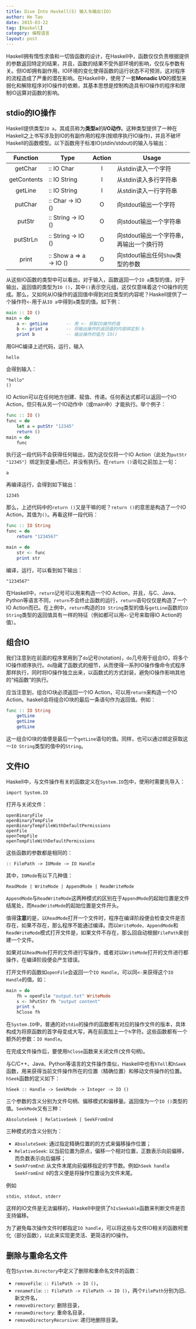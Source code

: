 ```yaml
---
title: Dive Into Haskell(5) 输入与输出(IO)
author: He Tao
date: 2015-03-22
tag: [Haskell]
category: 编程语言
layout: post
---
```


Haskell拥有惰性求值和一切皆函数的设计，在Haskell中，函数仅仅负责根据提供的参数返回特定的结果，并且，函数的结果不受外部环境的影响，仅仅与参数有关。但IO却拥有副作用，IO环境的变化使得函数的运行状态不可预测，这对程序的流程造成了严重的潜在影响。在Haskell中，使用了一套**Monadic I/O**的模型来弱化和解除程序对IO操作的依赖，其基本思想是控制构造具有IO操作的程序和限制IO运算对函数的影响。

<!--more-->

stdio的IO操作
--------------

Haskell提供类型`IO a`，其成员称为**类型a**的**I/O动作**。这种类型提供了一种在Haskell之上书写涉及到IO的有副作用的程序(按顺序执行IO操作)，并且不破坏Haskell的函数模型。以下函数用于标准IO(stdin/stdout)的输入与输出：

| Function     | Type                    | Action | Usage                                    |
|:------------:|-------------------------|:------:|------------------------------------------|
| getChar      | :: IO Char              | I      | 从stdin读入一个字符                      |
| getContents  | :: IO String            | I      | 从stdin读入多行字符串                    |
| getLine      | :: IO String            | I      | 从stdin读入一行字符串                    |
| putChar      | :: Char -> IO ()        | O      | 向stdout输出一个字符                     |
| putStr       | :: String -> IO ()      | O      | 向stdout输出一个字符串                   |
| putStrLn     | :: String -> IO ()      | O      | 向stdout输出一个字符串，再输出一个换行符 |
| print        | :: Show a => a -> IO () | O      | 向stdout输出任何`Show`类型的参数         |

从这些IO函数的类型中可以看出，对于输入，函数返回一个`IO a`类型的值，对于输出，返回值的类型为`IO ()`，其中`()`表示空元组，这仅仅意味着这个IO操作的完成。那么，又如何从IO操作的返回值中得到对应类型的内容呢？Haskell提供了一个操作符`<-`用于从`IO a`中得到`a`类型的值。如下例：

```haskell
main :: IO ()
main = do
    a <- getLine       -- 用 <- 获取IO操作的值
    b <- print a       -- 将输出操作的返回值的内容绑定到 b
    print b            -- 输出操作的值为 IO()
```

用GHC编译上述代码，运行，输入

    hello

会得到输入：

    "hello"
    ()

IO Action可以在任何地方创建、赋值、传递。任何表达式都可以返回一个IO Action，但只有从另一个IO动作中（或main中）才能执行。举个例子：

```haskell
func :: IO ()
func = do
    let a = putStr "12345"
    return ()
main = do
    func
```

执行这一段代码不会获得任何输出，因为这仅仅将一个IO Action（此处为`putStr "12345"`）绑定到变量`a`而已，并没有执行。在`return ()`语句之前加上一句：

    a

再编译运行，会得到如下输出：

    12345

那么，上述代码中的`return ()`又是干嘛的呢？`return ()`的意思是构造了一个IO Action，其值为`()`。再看这样一段代码：

```haskell
func :: IO String
func = do
    return "1234567"

main = do
    str <- func
    print str
```

编译，运行，可以看到如下输出：

    "1234567"

在Haskell中，`return`记号可以用来构造一个IO Action，并且，与C、Java、Python等语言不同，`return`不会终止函数的运行，`return`语句仅仅是构造了一个IO Action而已。在上例中，`return`构造的`IO String`类型的值与`getLine`函数的`IO String`类型的返回值具有一样的特征（例如都可以用`<-`记号来取得IO Action的值）。

组合IO
-------

我们注意到在前面的程序里用到了`do`记号(notation)，`do`几号用于组合IO，将多个IO操作顺序执行。`do`隐藏了函数式的细节，从而使得一系列IO操作像命令式程序那样执行，同时将IO操作独立出来，以函数式的方式封装，避免IO操作影响其他的“纯函数”的执行。

应当注意到，组合IO块必须返回一个IO Action，可以用`return`来构造一个IO Action。haskell会将组合IO块的最后一条语句作为返回值。例如：

```haskell
func :: IO String
    getLine
    getLine
    getLine
```

这一组合IO块的值便是最后一个`getLine`语句的值。同样，也可以通过绑定获取这一`IO String`类型的值中的`String`。

文件IO
-------

Haskell中，与文件操作有关的函数定义在`System.IO`包中，使用时需要先导入：

    import System.IO

打开与关闭文件：

    openBinaryFile
    openBinaryTempFile
    openBinaryTempFileWithDefaultPermissions
    openFile
    openTempFile
    openTempFileWithDefaultPermissions

这些函数的参数都是相同的：

    :: FilePath -> IOMode -> IO Handle

其中，`IOMode`有以下几种值：

    ReadMode | WriteMode | AppendMode | ReadWriteMode

`AppendMode`与`ReadWriteMode`这两种模式的区别在于`AppendMode`的起始位置是文件结尾处，而`ReadWriteMode`的起始位置是文件开头。

值得**注意**的是，以`ReadMode`打开一个文件时，程序在编译阶段便会检查文件是否存在，如果不存在，那么程序不能通过编译。而以`WriteMode`、`AppendMode`和`ReadWriteMode`模式打开文件是，如果文件不存在，那么回自动根据`FilePath`来创建一个文件。

如果对以`ReadMode`打开的文件进行写操作，或者对以`WriteMode`打开的文件进行都操作，在编译阶段便会产生错误。

打开文件的函数如`openFile`会返回一个`IO Handle`，可以同`<-`来获得这个`IO Handle`的值。如：

```haskell
main = do
    fh = openFile "output.txt" WriteMode
    s <- hPutStr fh "output content"
    print s
    hClose fh
```

在`System.IO`中，普通的对`stdio`的操作的函数都有对应的操作文件的版本，具体构成为将原函数的首字母变成大写，再在前面加上一个`h`字符。这些函数都有一个额外的参数：`IO Handle`。

在完成文件操作后，要使用`hClose`函数来关闭文件(文件句柄)。

与C/C++、Java、Python等语言的文件操作类似，Haskell中也有`hTell`和`hSeek`函数，用来获得当前文件操作所在的位置（精确位置）和移动文件操作的位置。`hSeek`函数的定义如下：

    hSeek :: Handle -> SeekMode -> Integer -> IO ()

三个参数的含义分别为文件句柄、偏移模式和偏移量。返回值为一个`IO ()`类型的值。`SeekMode`又有三种：

    AbsoluteSeek | RelativeSeek | SeekFromEnd

三种模式的含义分别为：

+ `AbsoluteSeek`: 通过指定精确位置的的方式来偏移操作位置；
+ `RelativeSeek`: 以当前位置为原点，偏移一个相对位置，正数表示向前偏移，而负数表示向后偏移；
+ `SeekFromEnd`: 从文件末尾向前偏移指定的字节数。例如`hSeek handle SeekFromEnd 0`的含义便是将操作位置设为文件末尾。

例如

    stdin, stdout, stderr

这样的IO文件是无法偏移的，Haskell中提供了`hIsSeekable`函数来判断文件是否支持偏移。

为了避免每次操作文件时都指定`IO handle`，可以将这些与文件IO相关的函数柯里化（部分函数），以此来实现更灵活、更简洁的IO操作。

删除与重命名文件
-----------------

在包`System.Directory`中定义了删除和重命名文件的函数：

+ `removeFile`: `:: FilePath -> IO ()`，
+ `renameFile`: `:: FilePath -> FilePath -> IO ()`，两个`FilePath`分别为旧、新文件名，
+ `removeDirectory`: 删除目录，
+ `renameDirectory`: 重命名目录，
+ `removeDirectoryRecursive`: 递归地删除目录。

